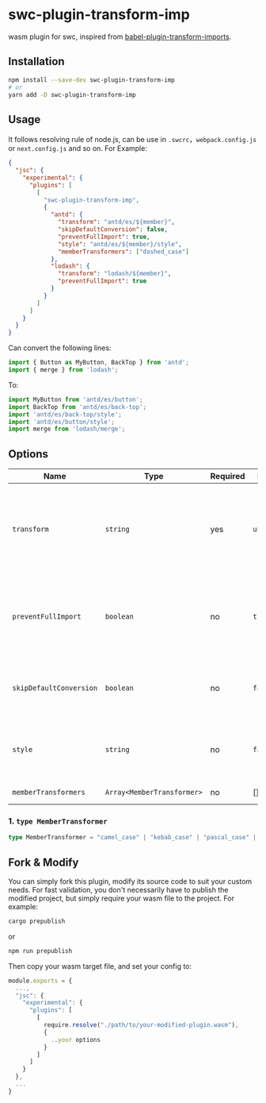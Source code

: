 # swc-plugin-transform-imp

wasm plugin for swc, inspired from [babel-plugin-transform-imports](https://www.npmjs.com/package/babel-plugin-transform-imports).

## Installation

```bash
npm install --save-dev swc-plugin-transform-imp
# or
yarn add -D swc-plugin-transform-imp
```

## Usage

It follows resolving rule of node.js, can be use in `.swcrc`，`webpack.config.js` or `next.config.js` and so on. For Example:

```json
{
  "jsc": {
    "experimental": {
      "plugins": [
        [
          "swc-plugin-transform-imp",
          {
            "antd": {
              "transform": "antd/es/${member}",
              "skipDefaultConversion": false,
              "preventFullImport": true,
              "style": "antd/es/${member}/style",
              "memberTransformers": ["dashed_case"]
            },
            "lodash": {
              "transform": "lodash/${member}",
              "preventFullImport": true
            }
          }
        ]
      ]
    }
  }
}
```

Can convert the following lines:

```js
import { Button as MyButton, BackTop } from 'antd';
import { merge } from 'lodash';
```

To:

```js
import MyButton from 'antd/es/button';
import BackTop from 'antd/es/back-top';
import 'antd/es/back-top/style';
import 'antd/es/button/style';
import merge from 'lodash/merge';
```

## Options


| Name | Type | Required | Default | Description |
| --- | --- | --- | --- | --- |
| `transform` | `string` | yes | `undefined` | The library name to use instead of the one specified in the import statement.  ${member} will be replaced with the member, aka Grid/Row/Col/etc. |
| `preventFullImport` | `boolean` | no | `true` | Whether or not to throw when an import is encountered which would cause the entire module to be imported. |
| `skipDefaultConversion` | `boolean` | no | `false` | When set to true, will preserve `import { X }` syntax instead of converting to `import X`. |
| `style` | `string` | no | `false` | The style path of the member, ${member} will be replaced with the member, aka Grid/Row/Col/etc. |
| `memberTransformers` | `Array<MemberTransformer>` | no | [] | Member transformers 

### 1. `type MemberTransformer`

```typescript
type MemberTransformer = "camel_case" | "kebab_case" | "pascal_case" | "snake_case" | "upper_case" | "upper_first" | "lower_case" | "lower_first" | "dashed_case"
```

## Fork & Modify

You can simply fork this plugin, modify its source code to suit your custom needs. For fast validation, you don't necessarily have to publish the modified project, but simply require your wasm file to the project. For example:

```bash
cargo prepublish
```

or

```bash
npm run prepublish
```

Then copy your wasm target file, and set your config to:

```js
module.exports = {
  ...,
  "jsc": {
    "experimental": {
      "plugins": [
        [
          require.resolve("./path/to/your-modified-plugin.wasm"),
          {
            ..your options
          }
        ]
      ]
    }
  },
  ...
}
```
